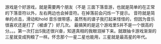 游戏是个好游戏，就是需要两个朋友（不是
三面下落音游，也就是简单的在正常的下落音符以外，左右两边也会掉音符。在掉落前会闪烁一下提示。
音符就是简单的点击，滑动和hold
音乐很带感，虽然有的谱子我打起来怪怪的，但因为音乐很喜欢还是打了（被虐了）好几次。
最搞笑的是这个游戏里S并不是一个很高的分。。。第一次打出S我还很兴奋，知道真相的我眼泪掉下来。就跟抽卡游戏渐渐的三星就变成狗粮了一样。怀念那个一星二星也能用，三星就是最高星的年代。